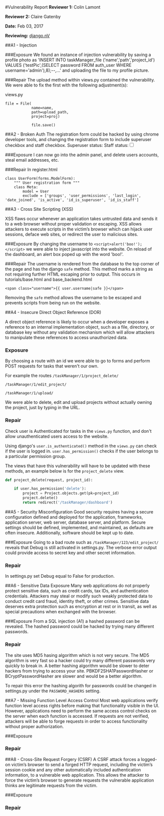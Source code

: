 #Vulnerability Report
**Reviewer 1:** Colin Lamont

**Reviewer 2:** Claire Gatenby

**Date:** Feb 03, 2017

**Reviewing:** [django.nV](https://github.com/nVisium/django.nV)

##A1 - Injection

###Exposure
We found an instance of injection vulnerability by saving a profile photo as 'INSERT INTO taskManager_file ('name','path','project_id') VALUES ('testPic',(SELECT password FROM auth_user WHERE username='admin'),8);--,...' and uploading the file to my profile picture.



###Repair
The upload method within views.py contained the vulnerability. We were able to fix the first with the following adjustment(s):

views.py
```
file = File(
            name=name,
            path=upload_path,
            project=proj)

            file.save()
```


##A2 - Broken Auth
The registration form could be hacked by using chrome developer tools, and changing the registration form to include superuser checkbox and staff checkbox.
<label for="id_is_superuser">Superuser status:</label>
<label for="id_is_staff">Staff status:</label></th><td><input id="id_is_staff" name="is_staff" type="checkbox" />

###Exposure
I can now go into the admin panel, and delete users accounts, steal email addresses, etc.

###Repair
In register.html
```
class UserForm(forms.ModelForm):
    """ User registration form """
    class Meta:
        model = User
        exclude = ['groups', 'user_permissions', 'last_login', 'date_joined', 'is_active', 'id_is_superuser', 'id_is_staff']
```


##A3 - Cross Site Scripting (XSS)

XSS flaws occur whenever an application takes untrusted data and sends it to a web browser without proper validation or escaping. XSS allows attackers to execute scripts in the victim’s browser which can hijack user sessions, deface web sites, or redirect the user to malicious sites.

###Exposure
By changing the username to `<script>alert('boo!');</script>` we were able to inject javascript into the website. On reload of the dashboard, an alert box poped up with the word 'boo!'.

###Repair
The username is rendered from the database to the top corner of the page and has the django `safe` method. This method marks a string as not requiring further HTML escaping prior to output. This occurs in tutorials/base.html and base_backend.html
```
<span class="username">{{ user.username|safe }}</span>
```
Removing the `safe` method allows the username to be escaped and prevents scripts from being run on the website.

##A4 - Insecure Direct Object Reference (DOR)

A direct object reference is likely to occur when a developer exposes a reference to an internal implementation object, such as a file, directory, or database key without any validation mechanism which will allow attackers to manipulate these references to access unauthorized data.

### Exposure
By choosing a route with an id we were able to go to forms and perform POST requests for tasks that weren't our own.

For example the routes
`/taskManager/1/project_delete/`

`/taskManager/1/edit_project/`

`/taskManager/1/upload/`

We were able to delete, edit and upload projects without actually owning the project, just by typing in the URL.

### Repair
Check user is Authenticated for tasks in the `views.py` function, and don't allow unauthenticated users access to the website.

Using django's `user.is_authenticated()` method in the `views.py` can check if the user is logged in. `user.has_permission()` checks if the user belongs to a particular permission group.

The views that have this vulnerability will have to be updated with these methods, an example below is for the `project_delete` view. 

```Python
def project_delete(request, project_id):

    if user.has_permission('delete'):
        project = Project.objects.get(pk=project_id)
        project.delete()
        return redirect('/taskManager/dashboard')
```

##A5 - Security Misconfiguration
Good security requires having a secure configuration defined and deployed for the application, frameworks, application server, web server, database server, and platform. Secure settings should be defined, implemented, and maintained, as defaults are often insecure. Additionally, software should be kept up to date.

###Exposure
Going to a bad route such as `/taskManager/123/edit_project/` reveals that Debug is still activated in settings.py. The verbose error output could provide access to secret key and other secret information.

### Repair
In settings.py set Debug equal to False for production.

##A6 - Sensitive Data Exposure
Many web applications do not properly protect sensitive data, such as credit cards, tax IDs, and authentication credentials. Attackers may steal or modify such weakly protected data to conduct credit card fraud, identity theft, or other crimes. Sensitive data deserves extra protection such as encryption at rest or in transit, as well as special precautions when exchanged with the browser.

###Exposure
From a SQL injection (A1) a hashed password can be revealed. The hashed password could be hacked by trying many different passwords.

### Repair
The site uses MD5 hasing algorithm which is not very secure. The MD5 algorithm is very fast so a hacker could try many different passwords very quickly to break in. A better hashing algorithm would be slower to deter hackers from trying to access your site. PBKDF2SHA1PasswordHasher or BCryptPasswordHasher are slower and would be a better algorithm. 

To repair this error the hashing algorith for passwords could be changed in settings.py under the `PASSWORD_HASHERS` setting.

##A7 - Missing Function Level Access Control
Most web applications verify function level access rights before making that functionality visible in the UI. However, applications need to perform the same access control checks on the server when each function is accessed. If requests are not verified, attackers will be able to forge requests in order to access functionality without proper authorization.

###Exposure

### Repair

##A8 - Cross-Site Request Forgery (CSRF)
A CSRF attack forces a logged-on victim’s browser to send a forged HTTP request, including the victim’s session cookie and any other automatically included authentication information, to a vulnerable web application. This allows the attacker to force the victim’s browser to generate requests the vulnerable application thinks are legitimate requests from the victim.

###Exposure

### Repair